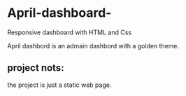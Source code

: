 # April-dashboard-
Responsive dashboard with HTML and Css

April dashbord is an admain dashbord with a golden theme.

## project nots:
the project is just a static web page.
